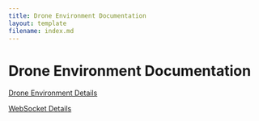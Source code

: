 ```yaml
---
title: Drone Environment Documentation
layout: template
filename: index.md
--- 
```


# Drone Environment Documentation

[Drone Environment Details](<Drone-Environment-Details.md>)

[WebSocket Details](<WebSocket-Details.md>)